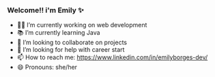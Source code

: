 ### Welcome!! i'm Emily ✨

- 👩‍💻 I’m currently working on web development
- 📚 I’m currently learning Java
- 👯 I’m looking to collaborate on projects
- 🤔 I’m looking for help with career start
- 📫 How to reach me: https://www.linkedin.com/in/emilyborges-dev/
- 😄 Pronouns: she/her

